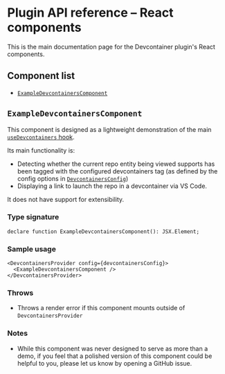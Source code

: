 # Plugin API reference – React components

This is the main documentation page for the Devcontainer plugin's React components.

## Component list

- [`ExampleDevcontainersComponent`](#exampledevcontainerscomponent)

## `ExampleDevcontainersComponent`

This component is designed as a lightweight demonstration of the main [`useDevcontainers` hook](./hooks.md#usedevcontainers).

Its main functionality is:

- Detecting whether the current repo entity being viewed supports has been tagged with the configured devcontainers tag (as defined by the config options in [`DevcontainersConfig`](./types.md#devcontainersconfig))
- Displaying a link to launch the repo in a devcontainer via VS Code.

It does not have support for extensibility.

### Type signature

```tsx
declare function ExampleDevcontainersComponent(): JSX.Element;
```

### Sample usage

```tsx
<DevcontainersProvider config={devcontainersConfig}>
  <ExampleDevcontainersComponent />
</DevcontainersProvider>
```

### Throws

- Throws a render error if this component mounts outside of `DevcontainersProvider`

### Notes

- While this component was never designed to serve as more than a demo, if you feel that a polished version of this component could be helpful to you, please let us know by opening a GitHub issue.
